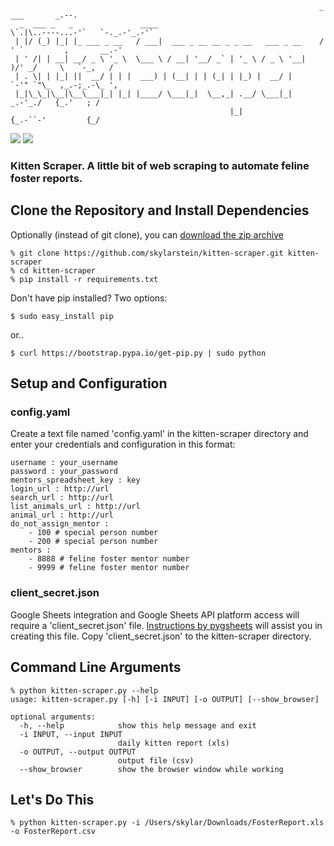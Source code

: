 ```
                                                                     _                ___       _.--.
  _  ___ _   _               ____                                    \`.|\..----...-'`   `-._.-'_.-'`
 | |/ (_) |_| |_ ___ _ __   / ___|  ___ _ __ __ _ _ __   ___ _ __    /  ' `         ,       __.-'    
 | ' /| | __| __/ _ \ '_ \  \___ \ / __| '__/ _` | '_ \ / _ \ '__|   )/' _/     \   `-_,   /         
 | . \| | |_| ||  __/ | | |  ___) | (__| | | (_| | |_) |  __/ |      `-'" `"\_  ,_.-;_.-\_ ',        
 |_|\_\_|\__|\__\___|_| |_| |____/ \___|_|  \__,_| .__/ \___|_|          _.-'_./   {_.'   ; /        
                                                 |_|                    {_.-``-'         {_/         
```

![](https://img.shields.io/badge/platform-macOS-brightgreen.svg)
![](https://img.shields.io/badge/Python-2.7.x,%203.6.x-brightgreen.svg)

### Kitten Scraper. A little bit of web scraping to automate feline foster reports.
## Clone the Repository and Install Dependencies

Optionally (instead of git clone), you can [download the zip archive](https://github.com/skylarstein/kitten-scraper/archive/master.zip)

```
% git clone https://github.com/skylarstein/kitten-scraper.git kitten-scraper
% cd kitten-scraper
% pip install -r requirements.txt
```
Don't have pip installed? Two options:

```
$ sudo easy_install pip
```
or..
```
$ curl https://bootstrap.pypa.io/get-pip.py | sudo python
```

## Setup and Configuration

### config.yaml
Create a text file named 'config.yaml' in the kitten-scraper directory and enter your credentials and configuration in this format:

```
username : your_username
password : your_password
mentors_spreadsheet_key : key
login_url : http://url
search_url : http://url
list_animals_url : http://url
animal_url : http://url
do_not_assign_mentor : 
    - 100 # special person number
    - 200 # special person number
mentors :
    - 8888 # feline foster mentor number
    - 9999 # feline foster mentor number
```
### client_secret.json

Google Sheets integration and Google Sheets API platform access will require a 'client_secret.json' file. [Instructions by pygsheets](https://pygsheets.readthedocs.io/en/latest/authorizing.html) will assist you in creating this file. Copy 'client_secret.json' to the kitten-scraper directory.

## Command Line Arguments

```
% python kitten-scraper.py --help
usage: kitten-scraper.py [-h] [-i INPUT] [-o OUTPUT] [--show_browser]

optional arguments:
  -h, --help            show this help message and exit
  -i INPUT, --input INPUT
                        daily kitten report (xls)
  -o OUTPUT, --output OUTPUT
                        output file (csv)
  --show_browser        show the browser window while working
```
## Let's Do This

```
% python kitten-scraper.py -i /Users/skylar/Downloads/FosterReport.xls -o FosterReport.csv
